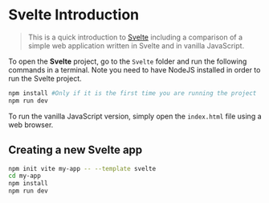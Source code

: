 # Svelte Introduction

>This is a quick introduction to [Svelte](https://svelte.dev/) including a comparison of a simple web application written in Svelte and in vanilla JavaScript. 

To open the **Svelte** project, go to the `Svelte` folder and run the following commands in a terminal. Note you need to have NodeJS installed in order to run the Svelte project.

```bash
npm install #Only if it is the first time you are running the project
npm run dev
```

To run the vanilla JavaScript version, simply open the `index.html` file using a web browser.


## Creating a new Svelte app
```bash
npm init vite my-app -- --template svelte
cd my-app
npm install
npm run dev
```
